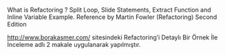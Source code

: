 What is Refactoring ? Split Loop, Slide Statements, Extract Function and Inline Variable Example. Reference by Martin Fowler (Refactoring) Second Edition

http://www.borakasmer.com/ sitesindeki Refactoring’i Detaylı Bir Örnek İle İnceleme adlı 2 makale uygulanarak yapılmıştır.
